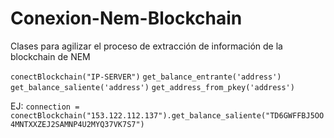 # Conexion-Nem-Blockchain
Clases para agilizar el proceso de extracción de información de la blockchain de NEM

```conectBlockchain("IP-SERVER")```
```get_balance_entrante('address')```
```get_balance_saliente('address')```
```get_address_from_pkey('address')```

EJ: ```connection = conectBlockchain("153.122.112.137").get_balance_saliente("TD6GWFFBJ5OO4MNTXXZEJ2SAMNP4U2MYQ37VK7S7")```
